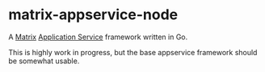 # matrix-appservice-node
A [Matrix](https://matrix.org) [Application Service](https://matrix.org/docs/guides/application_services.html) framework written in Go.

This is highly work in progress, but the base appservice framework should be somewhat usable.
